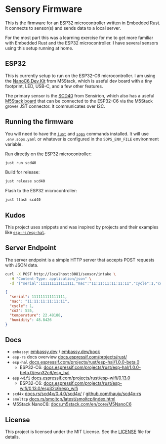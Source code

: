 # Sensory Firmware

This is the firmware for an ESP32 microcontroller written in Embedded Rust. It connects to sensor(s) and sends data to a local server.

For the most part this was a learning exercise for me to get more familiar with Embedded Rust and the ESP32 microcontroller. I have several sensors using this setup running at home.

## ESP32

This is currently setup to run on the ESP32-C6 microcontroller. I am using the [NanoC6 Dev Kit](https://shop.m5stack.com/products/m5stack-nanoc6-dev-kit) from M5Stack, which is useful dev board with a tiny footprint, LED, USB-C, and a few other features.

The primary sensor is the [SCD40](https://sensirion.com/products/catalog/SCD40) from Sensirion, which also has a useful [M5Stack board](https://shop.m5stack.com/products/co2-unit-with-temperature-and-humidity-sensor-scd40) that can be connected to the ESP32-C6 via the M5Stack grove/ JST connector. It communicates over I2C.

## Running the firmware

You will need to have the [`just`](https://github.com/casey/just) and [`sops`](https://github.com/getsops/sops) commands installed. It will use `.env.sops.yaml` or whatever is configured in the `SOPS_ENV_FILE` environment variable.

Run directly on the ESP32 microcontroller:

```bash
just run scd40
```

Build for release:

```bash
just release scd40
```

Flash to the ESP32 microcontroller:

```bash
just flash scd40
```

## Kudos

This project uses snippets and was inspired by projects and their examples like [`esp-rs/esp-hal`](https://github.com/esp-rs/esp-hal).

## Server Endpoint

The server endpoint is a simple HTTP server that accepts POST requests with JSON data.

```bash
curl -X POST http://localhost:8081/sensor/intake \
  -H "Content-Type: application/json" \
  -d '{"serial":111111111111111,"mac":"11:11:11:11:11:11","cycle":1,"co2":555,"temperature":22.48188,"humidity":48.8426}'
```

```json
{
  "serial": 111111111111111,
  "mac": "11:11:11:11:11:11",
  "cycle": 1,
  "co2": 555,
  "temperature": 22.48188,
  "humidity": 48.8426
}
```

## Docs

- `embassy`: [embassy.dev](https://embassy.dev) / [embassy.dev/book](https://embassy.dev/book/)
- `esp-rs` docs overview [docs.espressif.com/projects/rust/](https://docs.espressif.com/projects/rust/)
- `esp-hal` [docs.espressif.com/projects/rust/esp-hal/1.0.0-beta.0](https://docs.espressif.com/projects/rust/esp-hal/1.0.0-beta.0/index.html)
  - ESP32-C6: [docs.espressif.com/projects/rust/esp-hal/1.0.0-beta.0/esp32c6/esp_hal](https://docs.espressif.com/projects/rust/esp-hal/1.0.0-beta.0/esp32c6/esp_hal/index.html)
- `esp-wifi` [docs.espressif.com/projects/rust/esp-wifi/0.13.0](https://docs.espressif.com/projects/rust/esp-wifi/0.13.0/index.html)
  - ESP32-C6: [docs.espressif.com/projects/rust/esp-wifi/0.13.0/esp32c6/esp_wifi](https://docs.espressif.com/projects/rust/esp-wifi/0.13.0/esp32c6/esp_wifi/index.html)
- `scd4x` [docs.rs/scd4x/0.4.0/scd4x/](https://docs.rs/scd4x/0.4.0/scd4x/) / [github.com/hauju/scd4x-rs](https://github.com/hauju/scd4x-rs)
- `smoltcp` [docs.rs/smoltcp/latest/smoltcp/index.html](https://docs.rs/smoltcp/latest/smoltcp/index.html)
- M5Stack NanoC6: [docs.m5stack.com/en/core/M5NanoC6](https://docs.m5stack.com/en/core/M5NanoC6)

## License

This project is licensed under the MIT License. See the [LICENSE](LICENSE) file for details.
